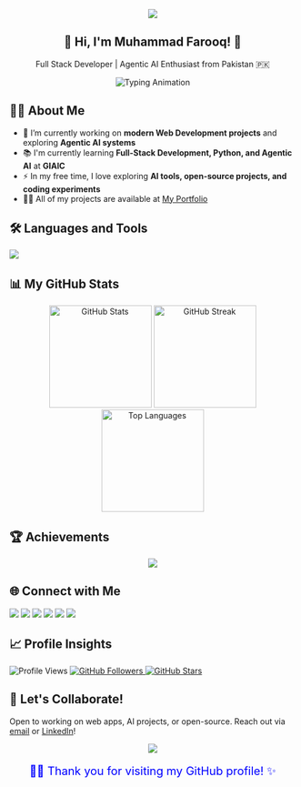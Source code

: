 <!-- Banner -->
<p align="center">
  <img src="https://capsule-render.vercel.app/api?type=waving&color=0e75b6&height=200&section=header&text=Muhammad%20Farooq%20👨‍💻&fontSize=40&fontColor=ffffff&animation=fadeIn&fontAlignY=35"/>
</p>

<h2 align="center">👋 Hi, I'm Muhammad Farooq! 🚀</h2>
<p align="center">Full Stack Developer | Agentic AI Enthusiast from Pakistan 🇵🇰</p>

<p align="center">
  <img src="https://readme-typing-svg.herokuapp.com?font=Fira+Code&size=24&pause=1000&color=0E75B6&center=true&vCenter=true&width=700&lines=🌟+Crafting+Modern+Web+Experiences;⚡+Full+Stack+Development+with+Next.js;🤖+Exploring+Agentic+AI+%26+Multi-Agent+Systems" alt="Typing Animation"/>
</p>


## 👨‍💻 About Me  

- 🔭 I’m currently working on **modern Web Development projects** and exploring **Agentic AI systems**  
- 📚 I'm currently learning **Full-Stack Development, Python, and Agentic AI** at **GIAIC**  
- ⚡ In my free time, I love exploring **AI tools, open-source projects, and coding experiments**
- 👨‍💻 All of my projects are available at [My Portfolio](https://porfolio-milestone-2-pk.vercel.app/)  

## 🛠️ Languages and Tools

<p align="left">  
  <img src="https://skillicons.dev/icons?i=html,css,js,ts,react,nextjs,tailwind,python,git,github,vscode,figma,nodejs,express,mongodb,fastapi,postman" />  
</p>  

## 📊 My GitHub Stats

<p align="center">
  <img src="https://github-readme-stats.vercel.app/api?username=Muhammad-Fraooq&show_icons=true&theme=dracula&hide_border=true" alt="GitHub Stats" height="180"/>
  <img src="https://github-readme-streak-stats.herokuapp.com/?user=Muhammad-Fraooq&theme=dracula&hide_border=true" alt="GitHub Streak" height="180"/>
  <img src="https://github-readme-stats.vercel.app/api/top-langs/?username=Muhammad-Fraooq&layout=compact&theme=dracula&hide_border=true" alt="Top Languages" height="180"/>
</p>

## 🏆 Achievements

<p align="center">  
  <img src="https://github-profile-trophy.vercel.app/?username=Muhammad-Fraooq&theme=tokyonight&no-frame=true&row=1&column=8" />  
</p>  

## 🌐 Connect with Me

<p align="left">  
  <a href="mailto:muhammad888xyz@gmail.com"><img src="https://img.shields.io/badge/Gmail-D14836?style=for-the-badge&logo=gmail&logoColor=white"></a>  
  <a href="https://github.com/Muhammad-Fraooq"><img src="https://img.shields.io/badge/GitHub-100000?style=for-the-badge&logo=github&logoColor=white"></a>  
  <a href="https://www.linkedin.com/in/muhammad-farooq-developer"><img src="https://img.shields.io/badge/LinkedIn-0077B5?style=for-the-badge&logo=linkedin&logoColor=white"></a>  
  <a href="https://twitter.com/Muhammaddev2007"><img src="https://img.shields.io/badge/Twitter-1DA1F2?style=for-the-badge&logo=twitter&logoColor=white"></a>  
  <a href="https://facebook.com/muhammad.farooq.2007"><img src="https://img.shields.io/badge/Facebook-1877F2?style=for-the-badge&logo=facebook&logoColor=white"></a>  
  <a href="https://medium.com/@muhammadfarooqdev"><img src="https://img.shields.io/badge/Medium-000000?style=for-the-badge&logo=medium&logoColor=white"></a>  
</p>  

## 📈 Profile Insights

<p align="left">
  <img src="https://komarev.com/ghpvc/?username=Muhammad-Fraooq&label=Profile%20Views&color=blueviolet&style=for-the-badge" alt="Profile Views" />
  
  <a href="https://github.com/Muhammad-Fraooq?tab=followers">
    <img src="https://img.shields.io/github/followers/Muhammad-Fraooq?label=Followers&style=for-the-badge&color=0e75b6" alt="GitHub Followers" />
  </a>
  
  <a href="https://github.com/Muhammad-Fraooq?tab=repositories">
    <img src="https://img.shields.io/github/stars/Muhammad-Fraooq?label=Stars&style=for-the-badge&color=yellow" alt="GitHub Stars" />
  </a>
</p>

## 💬 Let's Collaborate!

Open to working on web apps, AI projects, or open-source. Reach out via [email](mailto:muhammad888xyz@gmail.com) or [LinkedIn](https://www.linkedin.com/in/muhammad-farooq-developer)!

<p align="center">
  <img src="https://capsule-render.vercel.app/api?type=waving&color=0e75b6&height=120&section=footer"/>
</p>

<p align="center" style="color: blue; font-size: 20px;">
  🙏✨ Thank you for visiting my GitHub profile! ✨
</p>

